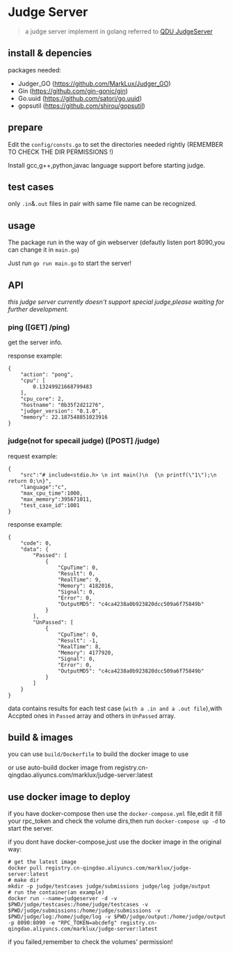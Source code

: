 # Judge Server

> a judge server implement in golang referred to  [QDU JudgeServer](https://github.com/QingdaoU/JudgeServer) 

## install & depencies

packages needed:

* Judger_GO (https://github.com/MarkLux/Judger_GO)
* Gin (https://github.com/gin-gonic/gin)
* Go.uuid (https://github.com/satori/go.uuid)
* gopsutil (https://github.com/shirou/gopsutil)

## prepare

Edit the `config/consts.go` to set the directories needed rightly (REMEMBER TO CHECK THE DIR PERMISSIONS !)

Install gcc,g++,python,javac language support before starting judge.

## test cases

only `.in`&`.out` files in pair with same file name can be recognized.

## usage

The package run in the way of gin webserver (defautly listen port 8090,you can change it in `main.go`)

Just run `go run main.go` to start the server!

## API

*this judge server currently doesn't support special judge,please waiting for further development.*

### ping ([GET] /ping)

get the server info.

response example:

```
{
    "action": "pong",
    "cpu": [
        0.13249921668799483
    ],
    "cpu_core": 2,
    "hostname": "0b35f2d21276",
    "judger_version": "0.1.0",
    "memory": 22.187548851023916
}
```

### judge(not for specail judge) ([POST] /judge)

request example:

```
{
	"src":"# include<stdio.h> \n int main()\n  {\n printf(\"1\");\n return 0;\n}",
	"language":"c",
	"max_cpu_time":1000,
	"max_memory":395671011,
	"test_case_id":1001
}
```

response example:

```
{
    "code": 0,
    "data": {
        "Passed": [
            {
                "CpuTime": 0,
                "Result": 0,
                "RealTime": 9,
                "Memory": 4182016,
                "Signal": 0,
                "Error": 0,
                "OutputMD5": "c4ca4238a0b923820dcc509a6f75849b"
            }
        ],
        "UnPassed": [
            {
                "CpuTime": 0,
                "Result": -1,
                "RealTime": 8,
                "Memory": 4177920,
                "Signal": 0,
                "Error": 0,
                "OutputMD5": "c4ca4238a0b923820dcc509a6f75849b"
            }
        ]
    }
}
```

data contains results for each test case (`with a .in and a .out file`),with Accpted ones in `Passed` array and others in `UnPassed` array.

## build & images

you can use `build/Dockerfile` to build the docker image to use

or use auto-build docker image from registry.cn-qingdao.aliyuncs.com/marklux/judge-server:latest

## use docker image to deploy

if you have docker-compose then use the `docker-compose.yml` file,edit it fill your rpc_token and check the volume dirs,then run `docker-compose up -d` to start the server.

if you dont have docker-compose,just use the docker image in the original way:

```
# get the latest image
docker pull registry.cn-qingdao.aliyuncs.com/marklux/judge-server:latest
# make dir
mkdir -p judge/testcases judge/submissions judge/log judge/output
# run the container(an example)
docker run --name=judgeserver -d -v $PWD/judge/testcases:/home/judge/testcases -v $PWD/judge/submissions:/home/judge/submissions -v $PWD/judge/log:/home/judge/log -v $PWD/judge/output:/home/judge/output -p 8090:8090 -e "RPC_TOKEN=abcdefg" registry.cn-qingdao.aliyuncs.com/marklux/judge-server:latest
```

if you failed,remember to check the volumes' permission!